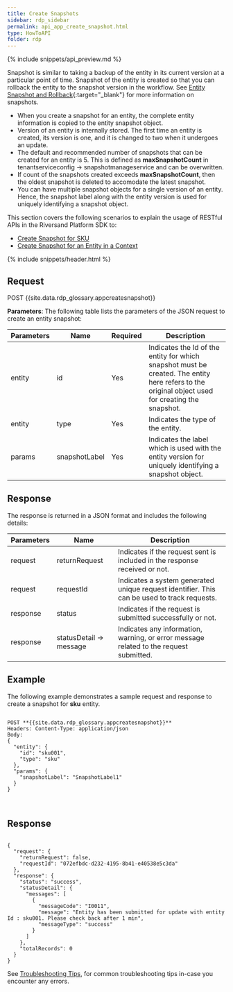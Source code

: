 ```yaml
---
title: Create Snapshots
sidebar: rdp_sidebar
permalink: api_app_create_snapshot.html
type: HowToAPI
folder: rdp
---
```


{% include snippets/api_preview.md %}

Snapshot is similar to taking a backup of the entity in its current version at a particular point of time. Snapshot of the entity is created so that you can rollback the entity to the snapshot version in the workflow. See [Entity Snapshot and Rollback](/{{site.data.rdp_links_version.APPU}}/dda_entity_snapshot_and_rollback.html){:target="_blank"} for more information on snapshots.

* When you create a snapshot for an entity, the complete entity information is copied to the entity snapshot object. 
* Version of an entity is internally stored. The first time an entity is created, its version is one, and it is changed to two when it undergoes an update. 
* The default and recommended number of snapshots that can be created for an entity is 5. This is defined as **maxSnapshotCount** in tenantserviceconfig -> snapshotmanageservice and can be overwritten.
* If count of the snapshots created exceeds **maxSnapshotCount**, then the oldest snapshot is deleted to accomodate the latest snapshot.
* You can have multiple snapshot objects for a single version of an entity. Hence, the snapshot label along with the entity version is used for uniquely identifying a snapshot object.

This section covers the following scenarios to explain the usage of RESTful APIs in the Riversand Platform SDK to:

* [Create Snapshot for SKU](api_app_create_snapshot_scenario1.html)
* [Create Snapshot for an Entity in a Context](api_app_create_snapshot_scenario2.html)

{% include snippets/header.html %}

## Request

POST {{site.data.rdp_glossary.appcreatesnapshot}}

**Parameters**: The following table lists the parameters of the JSON request to create an entity snapshot:

| Parameters | Name | Required | Description |
|-------|--------|----------------|-------------|
| entity | id | Yes | Indicates the Id of the entity for which snapshot must be created. The entity here refers to the original object used for creating the snapshot. |
| entity | type | Yes | Indicates the type of the entity. |
| params | snapshotLabel | Yes | Indicates the label which is used with the entity version for uniquely identifying a snapshot object. |

## Response

The response is returned in a JSON format and includes the following details:

| Parameters | Name | Description |
|-------|--------|----------------|
| request | returnRequest | Indicates if the request sent is included in the response received or not. |
| request | requestId | Indicates a system generated unique request identifier. This can be used to track requests. |
| response| status | Indicates if the request is submitted successfully or not. |
| response | statusDetail -> message | Indicates any information, warning, or error message related to the request submitted. |

## Example

The following example demonstrates a sample request and response to create a snapshot for **sku** entity.

<pre>
<code>
POST **{{site.data.rdp_glossary.appcreatesnapshot}}**
Headers: Content-Type: application/json
Body:
{
  "entity": {
    "id": "sku001",
    "type": "sku"
  },
  "params": {
    "snapshotLabel": "SnapshotLabel1"
  }
}

</code>
</pre>

## Response

<pre><code>
{
  "request": {
    "returnRequest": false,
    "requestId": "072efbdc-d232-4195-8b41-e40538e5c3da"
  },
  "response": {
    "status": "success",
    "statusDetail": {
      "messages": [
        {
          "messageCode": "I0011",
          "message": "Entity has been submitted for update with entity Id : sku001. Please check back after 1 min",
          "messageType": "success"
        }
      ]
    },
    "totalRecords": 0
  }
}
</code></pre>

See [Troubleshooting Tips](api_troubleshooting_tips.html), for common troubleshooting tips in-case you encounter any errors.